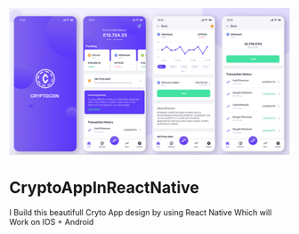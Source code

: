 ![logo](https://github.com/Aqeel-asghar1/CryptoAppInReactNative/blob/main/Screen%20Shot%202022-08-30%20at%2011.47.50%20PM.png)
# CryptoAppInReactNative
I Build this  beautifull Cryto App design by using React Native Which will Work on IOS + Android  
